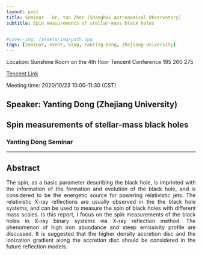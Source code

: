 ```yaml
---
layout: post
title: Seminar - Dr. Yan Zhen (Shanghai Astronomical Observatory)
subtitle: Spin measurements of stellar-mass black holes


#cover-img: /assets/img/path.jpg
tags: [seminar, event, blog, Yanting-Dong, Zhejiang-University]
---
```


<style>
body {
text-align: justify}
</style>

Location: Sunshine Room on the 4th floor
Tencent Conference 195 260 275

[Tencent Link](https://meeting.tencent.com/s/cRXhB0AgmzSY)

Meeting time: 2020/10/23 10:00-11:30 (CST)

## Speaker: Yanting Dong (Zhejiang University)

## Spin measurements of stellar-mass black holes

### Yanting Dong Seminar

______________________________

## Abstract

The spin, as a basic parameter describing the black hole, is imprinted with the information of the formation and evolution of the black hole, and is considered to be the energetic source for powering relativistic jets. The relativistic X-ray reflections are usually observed in the the black hole systems, and can be used to measure the spin of black holes with different mass scales. Is this report, I focus on the spin measurements of the black holes in X-ray binary systems via X-ray reflection method. The phenomenon of high iron abundance and steep emissivity profile are discussed. It is suggested that the higher density accretion disc and the ionization gradient along the accretion disc should be considered in the future reflection models.